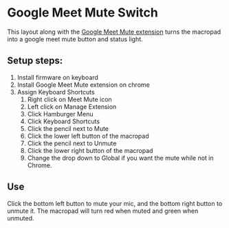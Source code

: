 # Google Meet Mute Switch  

This layout along with the [Google Meet Mute extension](https://chrome.google.com/webstore/detail/meet-mute/dkgoclojlihiolngeagmhkjiglmoeeic) turns the macropad into a google meet mute button and status light. 

## Setup steps: 
1. Install firmware on keyboard
2. Install Google Meet Mute extension on chrome
3. Assign Keyboard Shortcuts
    1. Right click on Meet Mute icon
    2. Left click on Manage Extension
    3. Click Hamburger Menu
    4. Click Keyboard Shortcuts
    5. Click the pencil next to Mute
    6. Click the lower left button of the macropad
    7. Click the pencil next to Unmute
    8. Click the lower right button of the macropad
    9. Change the drop down to Global if you want the mute while not in Chrome. 

## Use
Click the bottom left button to mute your mic, and the bottom right button to unmute it.  The macropad will turn red when muted and green when unmuted. 
